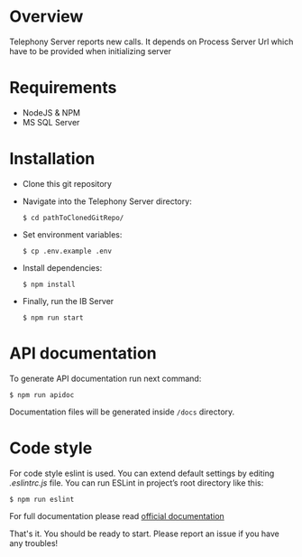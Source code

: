 # Overview

Telephony Server reports new calls. It depends on Process Server Url which have to be provided when initializing server
 
# Requirements

 - NodeJS & NPM
 - MS SQL Server
 
# Installation
 - Clone this git repository
 - Navigate into the Telephony Server directory:
	  
    `$ cd pathToClonedGitRepo/`
    	  
 - Set environment variables:
    	 
    `$ cp .env.example .env`
     
 - Install dependencies:
	
    `$ npm install`
	
 - Finally, run the IB Server
	
    `$ npm run start`

# API documentation
   
  To generate API documentation run next command:
   
   `$ npm run apidoc`

  Documentation files will be generated inside `/docs` directory.
    
# Code style
    
  For code style eslint is used. 
  You can extend default settings by editing *.eslintrc.js* file.
  You can run ESLint in project’s root directory like this:
  
  `$ npm run eslint`
    
  For full documentation please read <a href="https://eslint.org/docs">official documentation</a>
    
	 
That's it. You should be ready to start. Please report an issue if you have any troubles!